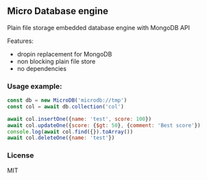 ## Micro Database engine

Plain file storage embedded database engine with MongoDB API

Features:
- dropin replacement for MongoDB
- non blocking plain file store
- no dependencies

### Usage example:

```js
const db = new MicroDB('microdb://tmp')
const col = await db.collection('col')

await col.insertOne({name: 'test', score: 100})
await col.updateOne({score: {$gt: 50}, {comment: 'Best score'})
console.log(await col.find({}).toArray())
await col.deleteOne({name: 'test'})
```

### License

MIT
